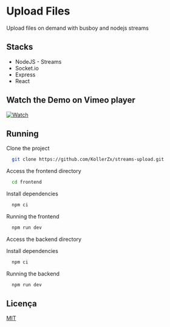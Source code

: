 
# Upload Files

Upload files on demand with busboy and nodejs streams


## Stacks

- NodeJS - Streams
- Socket.io
- Express
- React
## Watch the Demo on Vimeo player

[![Watch](https://i.vimeocdn.com/video/1534527995-7034601bc8c4cd5f6c16b1071674f95e4135c5e0d908d1b9d93ac94b6700a1d1-d?mw=1280&mh=675)](https://vimeo.com/763747451)
## Running

Clone the project

```bash
  git clone https://github.com/KollerZx/streams-upload.git
```

Access the frontend directory

```bash
  cd frontend
```

Install dependencies

```bash
  npm ci
```

Running the frontend

```bash
  npm run dev
```

Access the backend directory

Install dependencies

```bash
  npm ci
```

Running the backend

```bash
  npm run dev
```

## Licença

[MIT](https://choosealicense.com/licenses/mit/)

